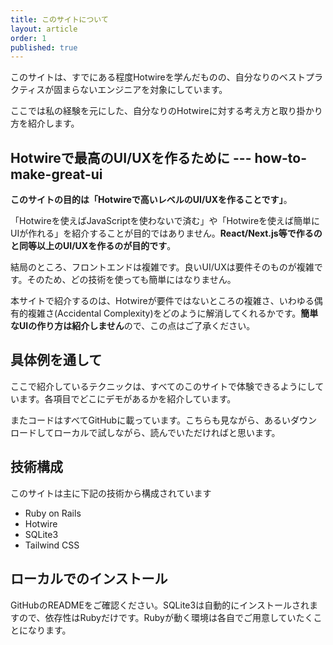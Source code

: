 ```yaml
---
title: このサイトについて
layout: article
order: 1
published: true
---
```


このサイトは、すでにある程度Hotwireを学んだものの、自分なりのベストプラクティスが固まらないエンジニアを対象にしています。

ここでは私の経験を元にした、自分なりのHotwireに対する考え方と取り掛かり方を紹介します。

## Hotwireで最高のUI/UXを作るために --- how-to-make-great-ui

**このサイトの目的は「Hotwireで高いレベルのUI/UXを作ることです」**。

「Hotwireを使えばJavaScriptを使わないで済む」や「Hotwireを使えば簡単にUIが作れる」を紹介することが目的ではありません。**React/Next.js等で作るのと同等以上のUI/UXを作るのが目的です**。

結局のところ、フロントエンドは複雑です。良いUI/UXは要件そのものが複雑です。そのため、どの技術を使っても簡単にはなりません。

本サイトで紹介するのは、Hotwireが要件ではないところの複雑さ、いわゆる偶有的複雑さ(Accidental Complexity)をどのように解消してくれるかです。**簡単なUIの作り方は紹介しません**ので、この点はご了承ください。

## 具体例を通して

ここで紹介しているテクニックは、すべてのこのサイトで体験できるようにしています。各項目でどこにデモがあるかを紹介しています。

またコードはすべてGitHubに載っています。こちらも見ながら、あるいダウンロードしてローカルで試しながら、読んでいただければと思います。

## 技術構成

このサイトは主に下記の技術から構成されています

* Ruby on Rails
* Hotwire
* SQLite3
* Tailwind CSS

## ローカルでのインストール

GitHubのREADMEをご確認ください。SQLite3は自動的にインストールされますので、依存性はRubyだけです。Rubyが動く環境は各自でご用意していたくことになります。
